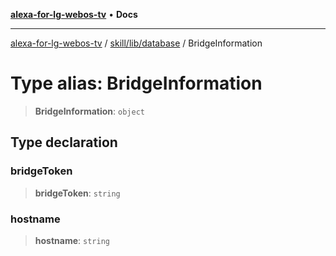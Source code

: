 [**alexa-for-lg-webos-tv**](../../../../README.md) • **Docs**

***

[alexa-for-lg-webos-tv](../../../../modules.md) / [skill/lib/database](../README.md) / BridgeInformation

# Type alias: BridgeInformation

> **BridgeInformation**: `object`

## Type declaration

### bridgeToken

> **bridgeToken**: `string`

### hostname

> **hostname**: `string`
